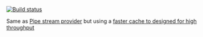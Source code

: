 [![Build status](https://ci.appveyor.com/api/projects/status/04ho5j5s8sx1fylu?svg=true)](https://ci.appveyor.com/project/amamh/orleans-fastpipestreamprovider)

Same as [Pipe stream provider](https://github.com/amamh/orleans-PipeStreamProvider) but using a [faster cache to designed for high throughput](https://github.com/dotnet/orleans/pull/1245)